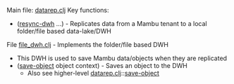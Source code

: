 Main file: [datarep.clj](https://github.com/mkersh/DataRep/blob/main/src/mambu/extensions/data_replication/datarep.clj) 
Key functions:
* ([resync-dwh](https://github.com/mkersh/DataRep/blob/5a18f4152f55fc4fc86b065466aa13d1df36057a/src/mambu/extensions/data_replication/datarep.clj#L587) ...) - Replicates data from a Mambu tenant to a local folder/file based data-lake/DWH

File [file_dwh.clj](https://github.com/mkersh/DataRep/blob/main/src/mambu/extensions/data_replication/file_dwh.clj) - Implements the folder/file based DWH
* This DWH is used to save Mambu data/objects when they are replicated
* ([save-object](https://github.com/mkersh/DataRep/blob/0cde6dbd9ba4497dee5b1b426223906c4318f6eb/src/mambu/extensions/data_replication/file_dwh.clj#L56) object context) - Saves an object to the DWH
    * Also see higher-level [datarep.clj](https://github.com/mkersh/DataRep/blob/main/src/mambu/extensions/data_replication/datarep.clj)::[save-object](https://github.com/mkersh/DataRep/blob/0cde6dbd9ba4497dee5b1b426223906c4318f6eb/src/mambu/extensions/data_replication/datarep.clj#L184) 
